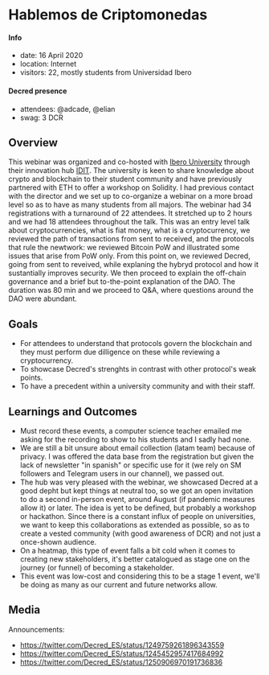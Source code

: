 # Hablemos de Criptomonedas

#### Info

- date: 16 April 2020
- location: Internet
- visitors: 22, mostly students from Universidad Ibero

#### Decred presence

- attendees: @adcade, @elian
- swag: 3 DCR
 
## Overview

This webinar was organized and co-hosted with [Ibero University](https://www.iberopuebla.mx/) through their innovation hub [IDIT](https://www.iberopuebla.mx/site-idit/index.php/home). The university is keen to share knowledge about crypto and blockchain 
to their student community and have previously partnered with ETH to offer a workshop on Solidity. I had previous contact with the director and we set up to co-organize a webinar on a more broad level so as to have as many students from all majors. 
The webinar had 34 registrations with a turnaround of 22 attendees. It stretched up to 2 hours and we had 18 attendees throughout the talk. This was an entry level talk about cryptocurrencies, what is fiat money, what is a cryptocurrency, we reviewed the path of transactions from sent to received,
and the protocols that rule the newtwork: we reviewed Bitcoin PoW and illustrated some issues that arise from PoW only. From this point on, we reviewed Decred, going from sent to reveived, while
explaning the hybryd protocol and how it sustantially improves security. We then proceed to explain the off-chain governance and a brief but to-the-point explanation of the DAO. The duration was 80 min and we proceed to Q&A, where questions around the DAO were abundant.

## Goals

- For attendees to understand that protocols govern the blockchain and they must perform due dilligence on these while reviewing a cryptocurrency.
- To showcase Decred's strenghts in contrast with other protocol's weak points.
- To have a precedent within a university community and with their staff.

## Learnings and Outcomes 

- Must record these events, a computer science teacher emailed me asking for the recording to show to his students and I sadly had none.
- We are still a bit unsure about email collection (latam team) because of privacy. I was offered the data base from the registration but given the lack of newsletter "in spanish" or specific use for it (we rely on SM followers and Telegram users in our channel), we passed out. 
- The hub was very pleased with the webinar, we showcased Decred at a good depht but kept things at neutral too, so we got an open invitation to do a second in-person event, around August (if pandemic measures allow it) or later. 
The idea is yet to be defined, but probably a workshop or hackathon. Since there is a constant influx of people on universities, we want to keep this collaborations as extended as possible, so as to create a vested community (with good awareness of DCR) and not just a once-shown audience.
- On a heatmap, this type of event falls a bit cold when it comes to creating new stakeholders, it's better catalogued as stage one on the journey (or funnel) of becoming a stakeholder.
- This event was low-cost and considering this to be a stage 1 event, we'll be doing as many as our current and future networks allow.

## Media

Announcements:

- https://twitter.com/Decred_ES/status/1249759261896343559
- https://twitter.com/Decred_ES/status/1245452957417684992
- https://twitter.com/Decred_ES/status/1250906970191736836

